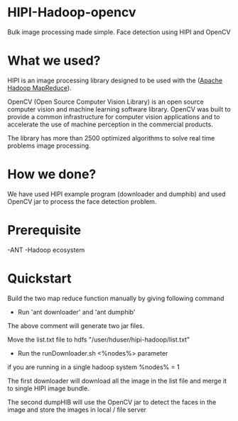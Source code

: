 # HIPI-Hadoop-opencv

Bulk image processing made simple. Face detection using HIPI and OpenCV

# What we used?

HIPI is an image processing library designed to be used with the ([Apache Hadoop MapReduce](http://hadoop.apache.org/)).

OpenCV (Open Source Computer Vision Library) is an open source computer vision and machine learning software library. OpenCV was built to provide a common infrastructure for computer vision applications and to accelerate the use of machine perception in the commercial products.

The library has more than 2500 optimized algorithms to solve real time problems image processing.

# How we done?

We have used HIPI example program (downloader and dumphib) and used OpenCV jar to process the face detection problem.

# Prerequisite

-ANT
-Hadoop ecosystem

# Quickstart

Build the two map reduce function manually by giving following command

* Run 'ant downloader' and 'ant dumphib'

The above comment will generate two jar files.

Move the list.txt file to hdfs "/user/hduser/hipi-hadoop/list.txt"

* Run the runDownloader.sh <%nodes%> parameter

if you are running in a single hadoop system %nodes% = 1

The first downloader will download all the image in the list file and merge it to single HIPI image bundle.

The second dumpHIB will use the OpenCV jar to detect the faces in the image and store the images in local / file server
